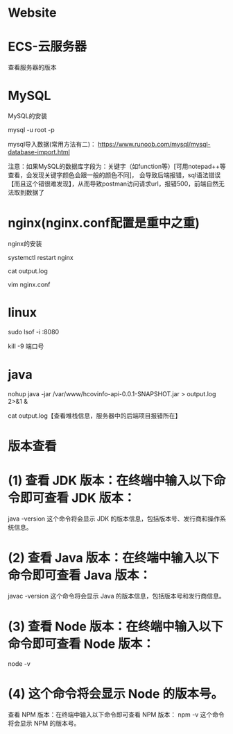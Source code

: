 # Website

# ECS-云服务器
查看服务器的版本

# MySQL
MySQL的安装

mysql -u root -p

mysql导入数据(常用方法有二)：
https://www.runoob.com/mysql/mysql-database-import.html

注意：如果MySQL的数据库字段为：关键字（如function等）[可用notepad++等查看，会发现关键字颜色会跟一般的颜色不同]，
会导致后端报错，sql语法错误【而且这个错很难发现】，从而导致postman访问请求url，报错500，前端自然无法取到数据了

# nginx(nginx.conf配置是重中之重)
nginx的安装

systemctl restart nginx

cat output.log

vim nginx.conf


# linux
sudo lsof -i :8080

kill -9 端口号

# java
nohup java -jar /var/www/hcovinfo-api-0.0.1-SNAPSHOT.jar > output.log 2>&1 &

cat output.log【查看堆栈信息，服务器中的后端项目报错所在】

# 版本查看
# (1) 查看 JDK 版本：在终端中输入以下命令即可查看 JDK 版本：
java -version
这个命令将会显示 JDK 的版本信息，包括版本号、发行商和操作系统信息。

# (2) 查看 Java 版本：在终端中输入以下命令即可查看 Java 版本：
javac -version
这个命令将会显示 Java 的版本信息，包括版本号和发行商信息。

# (3) 查看 Node 版本：在终端中输入以下命令即可查看 Node 版本：
node -v

# (4) 这个命令将会显示 Node 的版本号。
查看 NPM 版本：在终端中输入以下命令即可查看 NPM 版本：
npm -v
这个命令将会显示 NPM 的版本号。
